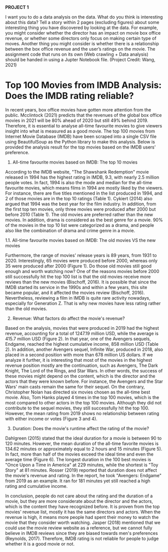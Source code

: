 **PROJECT 1**

I want you to do a data analysis on the data. What do you think is interesting about this data? Tell a story within 2 pages (excluding figures) about some interesting thing you have discovered by looking at the data.
For example, you might consider whether the director has an impact on movie box office revenue, or whether some directors only focus on making certain type of moves. Another thing you might consider is whether there is a relationship between the box office revenue and the user’s ratings on the movie.
The assignment code that runs on its own (Web crawling + Data analysis) should be handed in using a Jupter Notebook file. (Project Credit: Wang, 2021)

# Top 100 Movies from IMDB Analysis: Does the IMDB rating reliable?
In recent years, box office movies have gotten more attention from the public. Mcclintock (2021) predicts that the revenues of the global box office movies in 2021 will be 80% ahead of 2020 but still 49% behind 2019. Therefore, it is essential to analyse all-time favourite movies to give viewers insight into what is measured as a good movie. The top 100 movies from Internet Movie Database (IMDB) have been scraped into a single CSV file using BeautifulSoup as the Python library to make this analysis. Below is provided the analysis result for the top movies based on the IMDB users' preference.

1. All-time favourite movies based on IMDB: The top 10 movies

According to the IMDB website, "The Shawshank Redemption" movie released in 1994 has the highest rating in IMDB, 9.3, with nearly 2.5 million people votes. In fact, 1994 is also the mode and median for the all-time favourite movies, which means films in 1994 are mostly liked by the viewers. For instance, there are five titles mentioned in the list produced in 1994, and 2 of those movies are in the top 10 ratings (Table 1). Cykiert (2014) also argued that 1994 was the best year for the film industry. In addition, from the first top ten movies, only three movies were produced after 2000 but before 2010 (Table 1). The old movies are preferred rather than the new movies. In addition, drama is considered as the best genre for a movie. 90% of the movies in the top 10 list were categorized as a drama, and people also like the combination of drama and crime genre in a movie.

1.1. All-time favourite movies based on IMDB: The old movies VS the new movies

Furthermore, the range of movies' release years is 89 years, from 1931 to 2020. Interestingly, 65 movies were produced before 2000, whereas only 35 were produced after 2000 (Figure 1). Do those old movies still good enough and worth watching now? One of the reasons movies before 2000 still successfully hit the top 100 list is that the old movies receive more reviews than the new movies (Bischoff, 2016). It is possible that since the IMDB started its service in the 1990s and within a few years, this site became popular, and it affected the movies review (Bischoff, 2016). Nevertheless, reviewing a film in IMDB is quite rare activity nowadays, especially for Generation Z. That is why new movies have less rating rather than the old movies.

2. Revenue: What factors do affect the movie's revenue?

Based on the analysis, movies that were produced in 2019 had the highest revenue, accounting for a total of 1247.19 million USD, while the average is 415.7 million USD (Figure 2). In that year, one of the Avengers sequels, Endgame, reached the highest cumulative income, 858 million USD (Table 2). In addition, another Avengers sequel, Infinite War, produced in 2018, also placed in a second position with more than 678 million US dollars. If we analyze it further, it is interesting that most of the movies in the highest revenue position mostly are the continuation, such as Avengers, The Dark Knight, The Lord of the Rings, and Star Wars. In other words, the success of these movies might depend on the content, which is the director and the actors that they were known before. For instance, the Avengers and the Star Wars' main casts remain the same for their sequel. On the contrary, Christopher Nolan has directed six movies chosen as the all-time best movie. Also, Tom Hanks played 4 times in the top 100 movies, which is the most compared to other actors in the top 100 movies. Although they did not contribute to the sequel movies, they still successfully hit the top 100. However, the mean rating from 2019 shows no relationship between rating with either income or votes (Figure 3 and 4).

3. Duration: Does the movie's runtime affect the rating of the movie?

Dahlgreen (2015) stated that the ideal duration for a movie is between 90 to 120 minutes. However, the mean duration of the all-time favorite movies is 134.62 minutes or approximately equal to 2 hours and 15 minutes (Figure 5). In fact, more than half of the movies exceed the ideal time and even the average time (Figure 6). The longest duration in the 100 best movies is "Once Upon a Time in America" at 229 minutes, while the shortest is "Toy Story" at 81 minutes. Rosser (2019) reported that duration does not affect the movie's revenue and rating. In the report, he took "Avengers: Endgame" from 2019 as an example. It ran for 181 minutes yet still reached a high rating and cumulative income.

In conclusion, people do not care about the rating and the duration of a movie, but they are more considerate about the director and the actors, which is the content they have recognized before. It is proven from the top movies' revenue list, mostly it has the same directors and actors. When the revenue is high, it means more people had spent their money to watch the movie that they consider worth watching. Jasper (2018) mentioned that we could use the movie review website as a reference, but we cannot fully believe in IMDB reviews since they are biased towards men's preferences (Reynolds, 2017). Therefore, IMDB rating is not reliable for people to judge whether it is a good movie or not.
